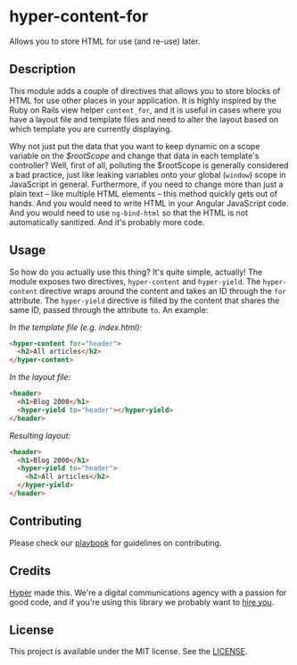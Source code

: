 # hyper-content-for

Allows you to store HTML for use (and re-use) later.

## Description

This module adds a couple of directives that allows you to store blocks of HTML
for use other places in your application. It is highly inspired by the Ruby on
Rails view helper `content_for`, and it is useful in cases where you have a
layout file and template files and need to alter the layout based on which
template you are currently displaying.

Why not just put the data that you want to keep dynamic on a scope variable on
the _$rootScope_ and change that data in each template's controller? Well, first
of all, polluting the $rootScope is generally considered a bad practice, just
like leaking variables onto your global (`window`) scope in JavaScript in
general. Furthermore, if you need to change more than just a plain text – like
multiple HTML elements – this method quickly gets out of hands. And you would
need to write HTML in your Angular JavaScript code. And you would need to use
`ng-bind-html` so that the HTML is not automatically sanitized. And it's
probably more code.

## Usage

So how do you actually use this thing? It's quite simple, actually! The module
exposes two directives, `hyper-content` and `hyper-yield`. The `hyper-content`
directive wraps around the content and takes an ID through the `for` attribute.
The `hyper-yield` directive is filled by the content that shares the same ID,
passed through the attribute `to`. An example:

_In the template file (e.g. index.html):_

```html
<hyper-content for="header">
  <h2>All articles</h2>
</hyper-content>
```

_In the layout file:_

```html
<header>
  <h1>Blog 2000</h1>
  <hyper-yield to="header"></hyper-yield>
</header>
```

_Resulting layout:_

```html
<header>
  <h1>Blog 2000</h1>
  <hyper-yield to="header">
    <h2>All articles</h2>
  </hyper-yield>
</header>
```

## Contributing

Please check our [playbook] for guidelines on contributing.

[playbook]: https://github.com/hyperoslo/playbook/blob/master/GIT_AND_GITHUB.md

## Credits

[Hyper] made this. We're a digital communications agency with a passion for good
code, and if you're using this library we probably want to [hire you].

[hyper]: http://hyper.no
[hire you]: http://www.hyper.no/jobs

## License

This project is available under the MIT license. See the [LICENSE].

[license]: https://github.com/hyperoslo/hyper-content-for-angular/blob/master/LICENSE.md
